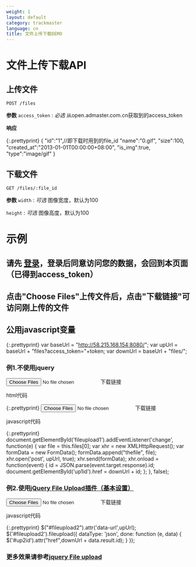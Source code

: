 ```yaml
---
weight: 1
layout: default
category: trackmaster
language: cn
title: 文件上传下载DEMO
---
```

<script src="/doc/assets/js/jquery-1.8.3.js"></script>
<script src="/doc/assets/js/jquery.ui.widget.js"></script>
<script src="/doc/assets/js/jquery.iframe-transport.js"></script>
<script src="/doc/assets/js/jquery.fileupload.js"></script>
<script>

$(function () {
   var string =location.search;
   var exp = /access_token=([a-zA-Z0-9]{40})/.exec(string);

   var token = (exp !== null)? exp[1] :"";

   var baseUrl = "http://58.215.168.154:8080/";
   var upUrl = baseUrl + "files?access_token="+token;
   var downUrl = baseUrl + "files/";

   document.getElementById('fileupload1').addEventListener('change', function(e) {
     var file = this.files[0];
     var xhr = new XMLHttpRequest();
     var formData = new FormData();
     formData.append("thefile", file);
     xhr.open('post', upUrl, true);
     xhr.send(formData);
     xhr.onload = function(event) {
       id = JSON.parse(event.target.response).id;
       document.getElementById('up1id').href = downUrl + id; };
     }, false);

   $("#fileupload2").attr('data-url',upUrl);
   $('#fileupload2').fileupload({
     dataType: 'json',
     done: function (e, data) {
      $('#up2id').attr("href",downUrl + data.result.id);
      }
    });

});
</script>

# 文件上传下载API

## 上传文件

    POST /files

**参数**
`access_token`
: _必选_ 从open.admaster.com.cn获取到的access_token

**响应**

{:.prettyprint}
    {
     "id":"1",//即下载时用到的file_id
     "name":"0.gif",
     "size":100,
     "created_at":"2013-01-01T00:00:00+08:00",
     "is_img":true,
     "type":"image/gif"
    }

## 下载文件

    GET /files/:file_id

**参数**
`width`
: _可选_ 图像宽度，默认为100

`height`
: _可选_ 图像高度，默认为100

# 示例

## 请先 [登录](http://open.admaster.com.cn/oauth/authorize?client_id=0e452b3ab685e1e2b109&response_type=token)，登录后同意访问您的数据，会回到本页面（已得到access_token）

## 点击"Choose Files"上传文件后，点击"下载链接"可访问刚上传的文件

## 公用javascript变量

{:.prettyprint}
    var baseUrl = "http://58.215.168.154:8080/";
    var upUrl = baseUrl + "files?access_token="+token;
    var downUrl = baseUrl + "files/";

### 例1.不使用jquery
<input id="fileupload1" type="file" name="files[]" data-url="" multiple><a id="up1id">下载链接</a>

html代码

{:.prettyprint}
    <input id="fileupload1" type="file" name="files[]" data-url="" multiple><a id="up1id">下载链接</a>

javascript代码

{:.prettyprint}
    document.getElementById('fileupload1').addEventListener('change', function(e) {
      var file = this.files[0];
      var xhr = new XMLHttpRequest();
      var formData = new FormData();
      formData.append("thefile", file);
      xhr.open('post', upUrl, true);
      xhr.send(formData);
      xhr.onload = function(event) {
        id = JSON.parse(event.target.response).id;
        document.getElementById('up1id').href = downUrl + id; };
      }, false);


### 例2.使用[jQuery File Upload插件（基本设置）](https://github.com/blueimp/jQuery-File-Upload/wiki/Basic-plugin)
<input id="fileupload2" type="file" name="files[]" data-url="" multiple><a id="up2id">下载链接</a>

javascript代码

{:.prettyprint}
    $("#fileupload2").attr('data-url',upUrl);
       $('#fileupload2').fileupload({
         dataType: 'json',
         done: function (e, data) {
          $('#up2id').attr("href",downUrl + data.result.id);
          }
        });

### 更多效果请参考[jquery File upload](https://github.com/blueimp/jQuery-File-Upload/wiki)

